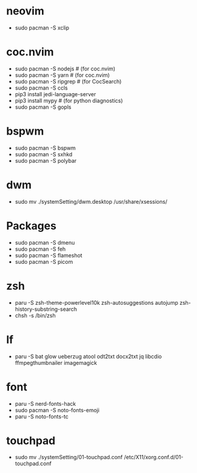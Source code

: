 # neovim
- sudo pacman -S xclip

# coc.nvim
- sudo pacman -S nodejs # (for coc.nvim)
- sudo pacman -S yarn # (for coc.nvim)
- sudo pacman -S ripgrep # (for CocSearch)
- sudo pacman -S ccls
- pip3 install jedi-language-server
- pip3 install mypy # (for python diagnostics)
- sudo pacman -S gopls

# bspwm
- sudo pacman -S bspwm
- sudo pacman -S sxhkd
- sudo pacman -S polybar

# dwm
- sudo mv ./systemSetting/dwm.desktop /usr/share/xsessions/

# Packages
- sudo pacman -S dmenu
- sudo pacman -S feh
- sudo pacman -S flameshot
- sudo pacman -S picom

# zsh
- paru -S zsh-theme-powerlevel10k zsh-autosuggestions autojump zsh-history-substring-search
- chsh -s /bin/zsh

# lf
- paru -S bat glow ueberzug atool odt2txt docx2txt jq libcdio ffmpegthumbnailer imagemagick

# font
- paru -S nerd-fonts-hack
- sudo pacman -S noto-fonts-emoji
- paru -S noto-fonts-tc

# touchpad
- sudo mv ./systemSetting/01-touchpad.conf /etc/X11/xorg.conf.d/01-touchpad.conf
